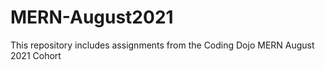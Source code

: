 # MERN-August2021

This repository includes assignments from the Coding Dojo MERN August 2021 Cohort 
